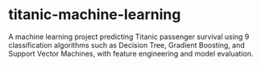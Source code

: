 # titanic-machine-learning
A machine learning project predicting Titanic passenger survival using 9 classification algorithms such as Decision Tree, Gradient Boosting, and Support Vector Machines, with feature engineering and model evaluation.

